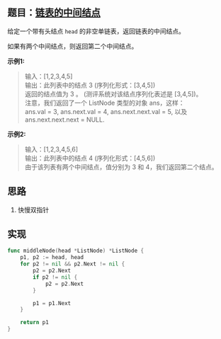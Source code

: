 ## 题目：[链表的中间结点](https://leetcode-cn.com/problems/middle-of-the-linked-list/)

给定一个带有头结点 `head` 的非空单链表，返回链表的中间结点。

如果有两个中间结点，则返回第二个中间结点。

**示例1:**
>输入：[1,2,3,4,5]  
>输出：此列表中的结点 3 (序列化形式：[3,4,5])  
>返回的结点值为 3 。 (测评系统对该结点序列化表述是 [3,4,5])。  
>注意，我们返回了一个 ListNode 类型的对象 ans，这样：  
>ans.val = 3, ans.next.val = 4, ans.next.next.val = 5, 以及 ans.next.next.next = NULL.

**示例2:**
>输入：[1,2,3,4,5,6]  
>输出：此列表中的结点 4 (序列化形式：[4,5,6])  
>由于该列表有两个中间结点，值分别为 3 和 4，我们返回第二个结点。

## 思路
1. 快慢双指针

## 实现
```go
func middleNode(head *ListNode) *ListNode {
	p1, p2 := head, head
	for p2 != nil && p2.Next != nil {
		p2 = p2.Next
		if p2 != nil {
			p2 = p2.Next
		}

		p1 = p1.Next
	}

	return p1
}
```